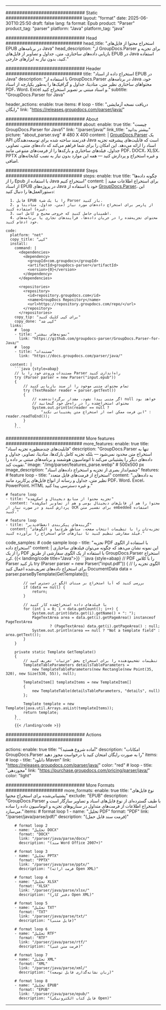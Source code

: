 


---
############################# Static ############################
layout: "format"
date:  2025-06-30T10:25:50
draft: false
lang: fa
format: Epub
product: "Parser"
product_tag: "parser"
platform: "Java"
platform_tag: "java"

############################# Head ############################
head_title: "استخراج محتوا از فایل‌های EPUB در برنامه‌های Java"
head_description: "از GroupDocs.Parser برای تجزیه و بازیابی داده‌های ساختاری، متن، جداول و تصاویر از فایل‌های EPUB در Java استفاده کنید، بدون نیاز به ابزارهای خارجی."

############################# Header ############################
title: "استخراج داده از اسناد EPUB در Java" 
description: "با استفاده از GroupDocs.Parser در برنامه‌های Java خود، محتواهای ساختاری نظیر متن، متادیتا، جداول و گرافیک‌ها را به‌طور یکپارچه از اسناد PDF، Word، Excel و اسناد مبتنی بر تصویر استخراج کنید."
subtitle: "GroupDocs.Parser for Java" 

header_actions:
  enable: true
  items:
    #  loop
    - title: "دریافت نسخه آزمایشی رایگان"
      link: "https://releases.groupdocs.com/parser/java/"
      
############################# About ############################
about:
    enable: true
    title: "چیست GroupDocs.Parser for Java؟"
    link: "/parser/java/"
    link_title: "بیشتر بدانید"
    picture: "about_parser.svg" # 480 X 400
    content: |
       [GroupDocs.Parser](/parser/java/) یک API قدرتمند ساخته شده برای توسعه‌دهندگان Java است که قابلیت‌های پیشرفته تجزیه اسناد را ارائه می‌دهد. این امکان را برای شما فراهم می‌کند که داده‌های متنی، تصاویر، جداول، فیلدهای ساختاری و بارکدها را از فرمت‌های متنوعی مانند PDF، DOCX، XLSX، PPTX و غیره استخراج و پردازش کنید — همه این موارد بدون نیاز به نصب کتابخانه‌های اضافی.

############################# Steps ############################
steps:
    enable: true
    title: "چگونه داده‌ها را از Epub با استفاده از Java استخراج کنیم"
    content: |
      برای استخراج اطلاعات مفید از اسناد EPUB در پروژه‌های Java خود با استفاده از [GroupDocs.Parser](/parser/java/)، این دستورالعمل‌ها را دنبال کنید:
      
      1. فایل EPUB را با یک شیء Parser باز کنید.
      2. از پارسر برای استخراج داده‌های مورد نیاز (متن، جداول، متادیتا و غیره) استفاده کنید.
      3. اطمینان حاصل کنید که خروجی صحیح و کامل است.
      4. محتوای تجزیه‌شده را در جریان داده‌ها، فرآیندهای تجاری یا برنامه‌های خود ادغام کنید.
   
    code:
      platform: "net"
      copy_title: "کپی"
      install:
        command: |
          <dependencies>
            <dependency>
              <groupId>com.groupdocs</groupId>
              <artifactId>groupdocs-parser</artifactId>
              <version>{0}</version>
            </dependency>
          </dependencies>

          <repositories>
            <repository>
              <id>repository.groupdocs.com</id>
              <name>GroupDocs Repository</name>
              <url>https://repository.groupdocs.com/repo/</url>
            </repository>
          </repositories>
        copy_tip: "برای کپی کلیک کنید"
        copy_done: "کپی شد"
      links:
        #  loop
        - title: "نمونه‌های بیشتر"
          link: "https://github.com/groupdocs-parser/GroupDocs.Parser-for-Java/"
        #  loop
        - title: "مستندات"
          link: "https://docs.groupdocs.com/parser/java/"
          
      content: |
        ```java {style=abap}
        // مستندات ورودی خود را با Parser راه‌اندازی کنید
        try (Parser parser = new Parser("input.epub"))
        {
            // تمام محتوای متنی موجود را از سند بازیابی کنید
            try (TextReader reader = parser.getText())
            {
                // اگر متنی پیدا نشود، مقدار برگردانده‌شده null خواهد بود
                // محتوای استخراج‌شده را در راه‌حل خود گنجانید
                System.out.println(reader == null ? 
                    "این فرمت ممکن است از استخراج متن پشتیبانی نکند" : reader.readToEnd());
            }
        }
        ```            

############################# More features ############################
more_features:
  enable: true
  title: "قابلیت‌های چندمنظوره تجزیه اسناد"
  description: "GroupDocs.Parser تنها به استخراج متن محدود نمی‌شود — بلکه تجزیه کامل بارکدها، متادیتا، تصاویر، جداول و داده‌های دیگر را پشتیبانی می‌کند تا اتوماسیون هوشمند و برنامه‌های مبتنی بر داده را تقویت کند."
  image: "/img/parser/features_parse.webp" # 500x500 px
  image_description: "چشم‌انداز بصری از تجزیه و استخراج داده‌های اسناد"
  features:
    # feature loop
    - title: "استخراج از فرمت‌های فایل متعدد"
      content: "به داده‌هایی نظیر متن، جداول و رسانه از انواع فایل‌های پرکاربرد مانند PDF، Word، Excel، PowerPoint، HTML و غیره دسترسی پیدا کنید."

    # feature loop
    - title: "تجزیه محتوا از منابع دیجیتال و اسکن‌شده"
      content: "محتوا را هم از فایل‌های دیجیتال بومی و هم از تصاویر اسکن‌شده پردازش کنید و در صورت نیاز از OCR برای تفسیر متن embedded استفاده کنید."

    # feature loop
    - title: "گزینه‌های پیکربندی انعطاف‌پذیر"
      content: "تجزیه‌تان را با تنظیمات انتخاب صفحه، مناطق طرح‌نما و الگوهای فیلد سفارشی تنظیم کنید تا نیازهای خاص استخراج را برآورده کنید."
      
  code_samples:
    # code sample loop
    - title: "تجزیه PDF با استفاده از الگوی استخراج داده"
      content: |
        این نمونه نشان می‌دهد که چگونه می‌توان فیلدهای ساختاری را از یک PDF با استفاده از یک الگوی سفارشی از طریق GroupDocs.Parser استخراج کرد.
        {{< landing/code title="Java">}}
        ```java {style=abap}
        //  PDF را با کلاس Parser باز کنید
        try (Parser parser = new Parser("input.pdf"))
        {
            // الگوی تجزیه را برای استخراج داده‌های تعریف‌شده اعمال کنید
            DocumentData data = parser.parseByTemplate(GetTemplate());

            // بررسی کنید که آیا استخراج بر مبنای الگو در دسترس است
            if (data == null) {
                return;
            }

            // با فیلدهای داده استخراج‌شده کار کنید
            for (int i = 0; i < data.getCount(); i++) {
                System.out.print(data.get(i).getName() + ": ");
                PageTextArea area = data.get(i).getPageArea() instanceof PageTextArea
                        ? (PageTextArea) data.get(i).getPageArea() : null;
                System.out.println(area == null ? "Not a template field" : area.getText());
            }
        }

        private static Template GetTemplate()
        {
            // تنظیمات تشخیص‌دهنده را برای استخراج بخش 'جزئیات' تعریف کنید
            TemplateTableParameters detailsTableParameters = 
                new TemplateTableParameters(new Rectangle(new Point(35, 320), new Size(530, 55)), null);

            TemplateItem[] templateItems = new TemplateItem[]
            {
                new TemplateTable(detailsTableParameters, "details", null)
            };

            Template template = new Template(java.util.Arrays.asList(templateItems));
            return template;
        }
        ```
        {{< /landing/code >}}


############################# Actions ############################

actions:
  enable: true
  title: "آماده شروع هستید؟"
  description: "امکانات GroupDocs.Parser را به صورت رایگان امتحان کنید یا درخواست مجوز دهید"
  items:
    #  loop
    - title: "دانلود Maven"
      link: "https://releases.groupdocs.com/parser/java/"
      color: "red"
        #  loop
    - title: "مجوزدهی"
      link: "https://purchase.groupdocs.com/pricing/parser/java/"
      color: "light"


############################# More Formats #####################
more_formats:
    enable: true
    title: "نوع فایل‌های پشتیبانی‌شده برای استخراج محتوا"
    exclude: "EPUB"
    description: "GroupDocs.Parser با طیف گسترده‌ای از نوع فایل‌های اسناد و تصاویر سازگار است و استخراج اطلاعات از فرمت‌های متداول در سناریوهای تجزیه و اتوماسیون داده را ساده می‌سازد."
    items: 
        # format loop 1
        - name: "تحلیل PDF"
          format: "PDF"
          link: "/parser/java/parse/pdf/"
          description: "(فرمت سند قابل حمل)"
          
        # format loop 2
        - name: "تحلیل DOCX"
          format: "DOCX"
          link: "/parser/java/parse/docx/"
          description: "(سند Word Office 2007+)"
          
        # format loop 3
        - name: "تحلیل PPTX"
          format: "PPTX"
          link: "/parser/java/parse/pptx/"
          description: "(فرمت ارائه Open XML)"
          
        # format loop 4
        - name: "تحلیل XLSX"
          format: "XLSX"
          link: "/parser/java/parse/xlsx/"
          description: "(دفتر کار Open XML)"
          
        # format loop 5
        - name: "تحلیل TXT"
          format: "TXT"
          link: "/parser/java/parse/txt/"
          description: "(فایل متنی)"
          
        # format loop 6
        - name: "تحلیل RTF"
          format: "RTF"
          link: "/parser/java/parse/rtf/"
          description: "(فرمت متن غنی)"
          
        # format loop 7
        - name: "تحلیل XML"
          format: "XML"
          link: "/parser/java/parse/xml/"
          description: "(زبان نشانه‌گذاری قابل توسعه)"
          
        # format loop 8
        - name: "تحلیل EPUB"
          format: "EPUB"
          link: "/parser/java/parse/epub/"
          description: "(فایل کتاب الکترونیکی Open)"
         
          

---